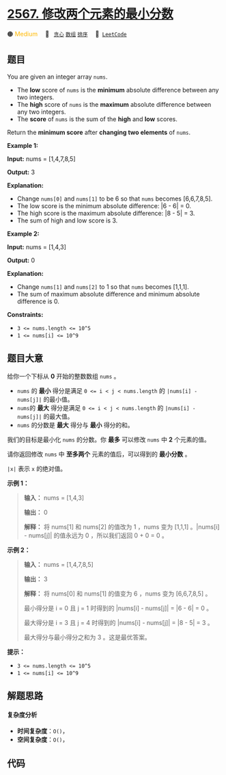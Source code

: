 # [2567. 修改两个元素的最小分数](https://leetcode.com/problems/minimum-score-by-changing-two-elements)

🟠 <font color=#ffb800>Medium</font>&emsp; 🔖&ensp; [`贪心`](/outline/tag/greedy.md) [`数组`](/outline/tag/array.md) [`排序`](/outline/tag/sorting.md)&emsp; 🔗&ensp;[`LeetCode`](https://leetcode.com/problems/minimum-score-by-changing-two-elements)

## 题目

You are given an integer array `nums`.

  * The **low** score of `nums` is the **minimum** absolute difference between any two integers.
  * The **high** score of `nums` is the **maximum** absolute difference between any two integers.
  * The **score** of `nums` is the sum of the **high** and **low** scores.

Return the **minimum score** after **changing two elements** of `nums`.



**Example 1:**

**Input:** nums = [1,4,7,8,5]

**Output:** 3

**Explanation:**

  * Change `nums[0]` and `nums[1]` to be 6 so that `nums` becomes [6,6,7,8,5].
  * The low score is the minimum absolute difference: |6 - 6| = 0.
  * The high score is the maximum absolute difference: |8 - 5| = 3.
  * The sum of high and low score is 3.

**Example 2:**

**Input:** nums = [1,4,3]

**Output:** 0

**Explanation:**

  * Change `nums[1]` and `nums[2]` to 1 so that `nums` becomes [1,1,1].
  * The sum of maximum absolute difference and minimum absolute difference is 0.



**Constraints:**

  * `3 <= nums.length <= 10^5`
  * `1 <= nums[i] <= 10^9`


## 题目大意

给你一个下标从 **0**  开始的整数数组 `nums` 。

  * `nums` 的 **最小**  得分是满足 `0 <= i < j < nums.length` 的 `|nums[i] - nums[j]|` 的最小值。
  * `nums`的 **最大** 得分是满足 `0 <= i < j < nums.length` 的 `|nums[i] - nums[j]|` 的最大值。
  * `nums` 的分数是 **最大**  得分与 **最小**  得分的和。

我们的目标是最小化 `nums` 的分数。你 **最多** 可以修改 `nums` 中 **2**  个元素的值。

请你返回修改 `nums` 中 **至多两个**  元素的值后，可以得到的 **最小分数**  。

`|x|` 表示 `x` 的绝对值。



**示例 1：**

> 
> 
> 
> 
> 
> **输入：** nums = [1,4,3]
> 
> **输出：** 0
> 
> **解释：** 将 nums[1] 和 nums[2] 的值改为 1 ，nums 变为 [1,1,1] 。|nums[i] - nums[j]| 的值永远为 0 ，所以我们返回 0 + 0 = 0 。
> 
> 

**示例 2：**

> 
> 
> 
> 
> 
> **输入：** nums = [1,4,7,8,5]
> 
> **输出：** 3
> 
> **解释：** 将 nums[0] 和 nums[1] 的值变为 6 ，nums 变为 [6,6,7,8,5] 。
> 
> 最小得分是 i = 0 且 j = 1 时得到的 |nums[i] - nums[j]| = |6 - 6| = 0 。
> 
> 最大得分是 i = 3 且 j = 4 时得到的 |nums[i] - nums[j]| = |8 - 5| = 3 。
> 
> 最大得分与最小得分之和为 3 。这是最优答案。
> 
> 



**提示：**

  * `3 <= nums.length <= 10^5`
  * `1 <= nums[i] <= 10^9`


## 解题思路

#### 复杂度分析

- **时间复杂度**：`O()`，
- **空间复杂度**：`O()`，

## 代码

```javascript

```